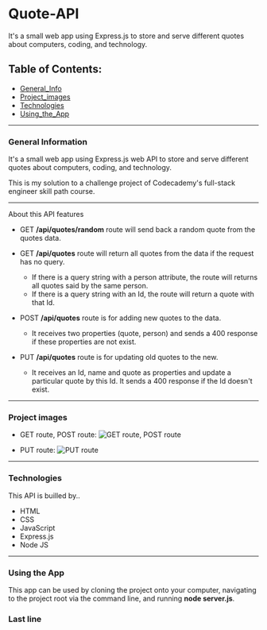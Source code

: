 # Quote-API

It's a small web app using Express.js to store and serve different quotes about computers, coding, and technology.

## Table of Contents:

- [General_Info](#general-information)
- [Project_images](#project-images)
- [Technologies](#technologies)
- [Using_the_App](#using-the-app)

---

### General Information

It's a small web app using Express.js web API to store and serve different quotes about computers, coding, and technology.

This is my solution to a challenge project of Codecademy's full-stack engineer skill path course.

---

About this API features

- GET **/api/quotes/random** route will send back a random quote from the quotes data.
- GET **/api/quotes** route will return all quotes from the data if the request has no query.

  - If there is a query string with a person attribute, the route will returns all quotes said by the same person.
  - If there is a query string with an Id, the route will return a quote with that Id.

- POST **/api/quotes** route is for adding new quotes to the data.
  - It receives two properties (quote, person) and sends a 400 response if these properties are not exist.
- PUT **/api/quotes** route is for updating old quotes to the new.
  - It receives an Id, name and quote as properties and update a particular quote by this Id. It sends a 400 response if the Id doesn't exist.

---

### Project images

- GET route, POST route:
  ![GET route, POST route](https://user-images.githubusercontent.com/64364271/151435417-13b8f01c-9055-4afa-96b3-d15713c95117.gif)

- PUT route:
  ![PUT route](https://user-images.githubusercontent.com/64364271/151435752-a78f70ff-0ba2-43a8-9450-51a7eaf09a2a.gif)

---

### Technologies

This API is builled by..

- HTML
- CSS
- JavaScript
- Express.js
- Node JS

---

### Using the App

This app can be used by cloning the project onto your computer, navigating to the project root via the command line, and running **node server.js**.

### Last line
